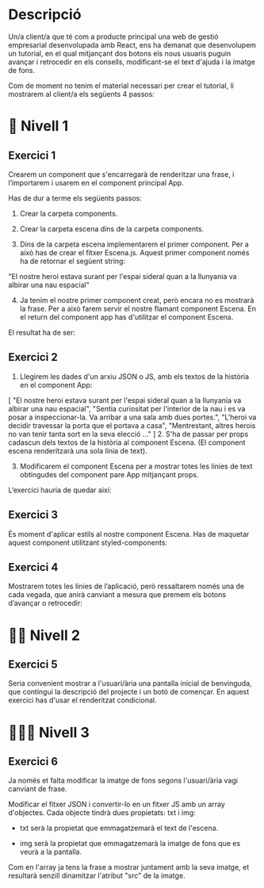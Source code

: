 # Descripció

Un/a client/a que té com a producte principal una web de gestió empresarial desenvolupada amb React, ens ha demanat que desenvolupem un tutorial, en el qual mitjançant dos botons els nous usuaris puguin avançar i retrocedir en els consells, modificant-se el text d'ajuda i la imatge de fons.

Com de moment no tenim el material necessari per crear el tutorial, li mostrarem al client/a els següents 4 passos:


# 🌟 Nivell 1
## Exercici 1

Crearem un component que s'encarregarà de renderitzar una frase, i l’importarem i usarem en el component principal App.

Has de dur a terme els següents passos:

1. Crear la carpeta components.

2. Crear la carpeta escena dins de la carpeta components.

3. Dins de la carpeta escena implementarem el primer component. Per a això has de crear el fitxer Escena.js. Aquest primer component només ha de retornar el següent string:

"El nostre heroi estava surant per l'espai sideral quan a la llunyania va albirar una nau espacial"

4. Ja tenim el nostre primer component creat, però encara no es mostrarà la frase. Per a això farem servir el nostre flamant component Escena. En el return del component app has d'utilitzar el component Escena.

El resultat ha de ser:

## Exercici 2

1. Llegirem les dades d'un arxiu JSON o JS, amb els textos de la història en el component App:

[
  "El nostre heroi estava surant per l'espai sideral quan a la llunyania va albirar una nau espacial",
  "Sentia curiositat per l'interior de la nau i es va posar a inspeccionar-la. Va arribar a una sala amb dues portes.",
  "L'heroi va decidir travessar la porta que el portava a casa",
  "Mentrestant, altres herois no van tenir tanta sort en la seva elecció ..."
]
2. S'ha de passar per props cadascun dels textos de la història al component Escena. (El component escena renderitzarà una sola línia de text).

3. Modificarem el component Escena per a mostrar totes les línies de text obtingudes del component pare App mitjançant props.

L’exercici hauria de quedar així:

## Exercici 3

És moment d'aplicar estils al nostre component Escena. Has de maquetar aquest component utilitzant styled-components:

## Exercici 4

Mostrarem totes les línies de l’aplicació, però ressaltarem només una de cada vegada, que anirà canviant a mesura que premem els botons d’avançar o retrocedir:

# 🌟🌟 Nivell 2
## Exercici 5

Seria convenient mostrar a l'usuari/ària una pantalla inicial de benvinguda, que contingui la descripció del projecte i un botó de començar. En aquest exercici has d'usar el renderitzat condicional.

# 🌟🌟🌟 Nivell 3
## Exercici 6

Ja només et falta modificar la imatge de fons segons l'usuari/ària vagi canviant de frase. 

Modificar el fitxer JSON i convertir-lo en un fitxer JS amb un array d'objectes. Cada objecte tindrà dues propietats: txt i img:

- txt serà la propietat que emmagatzemarà el text de l'escena.

- img serà la propietat que emmagatzemarà la imatge de fons que es veurà a la pantalla.

Com en l'array ja tens la frase a mostrar juntament amb la seva imatge, et resultarà senzill dinamitzar l'atribut "src" de la imatge.
